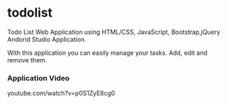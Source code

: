 # todolist
Todo List Web Application using HTML/CSS, JavaScript, Bootstrap,jQuery Andorid Studio Application.

With this application you can easily manage your tasks. Add, edit and remove them.

### Application Video
youtube.com/watch?v=p0S1ZyE8cg0
